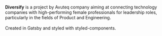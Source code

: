 <strong>Diversify</strong> is a project by Avuteq company aiming at connecting technology companies with high-performing female professionals for leadership roles, particularly in the fields of Product and Engineering.
<br>
<br>
Created in Gatsby and styled with styled-components.
